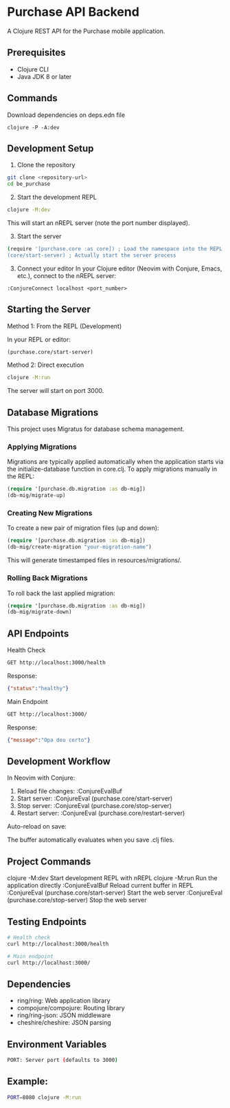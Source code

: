 # Purchase API Backend
A Clojure REST API for the Purchase mobile application.

## Prerequisites
 - Clojure CLI
 - Java JDK 8 or later

## Commands
Download dependencies on deps.edn file
```shell
clojure -P -A:dev
```

## Development Setup
1. Clone the repository

```bash
git clone <repository-url>
cd be_purchase
```

2. Start the development REPL
```bash
clojure -M:dev
```
This will start an nREPL server (note the port number displayed).

3. Start the server
```bash
(require '[purchase.core :as core]) ; Load the namespace into the REPL session
(core/start-server) ; Actually start the server process
```

3. Connect your editor
In your Clojure editor (Neovim with Conjure, Emacs, etc.), connect to the nREPL server:
```vim
:ConjureConnect localhost <port_number>
```

## Starting the Server
Method 1: From the REPL (Development)

In your REPL or editor:
```Clojure
(purchase.core/start-server)
```

Method 2: Direct execution
```bash
clojure -M:run
```
The server will start on port 3000.

## Database Migrations
This project uses Migratus for database schema management.

### Applying Migrations
Migrations are typically applied automatically when the application starts via the initialize-database function in core.clj. To apply migrations manually in the REPL:
```clojure
(require '[purchase.db.migration :as db-mig])
(db-mig/migrate-up)
```

### Creating New Migrations
To create a new pair of migration files (up and down):

```clojure
(require '[purchase.db.migration :as db-mig])
(db-mig/create-migration "your-migration-name")
```
This will generate timestamped files in resources/migrations/.

### Rolling Back Migrations
To roll back the last applied migration:

```clojure
(require '[purchase.db.migration :as db-mig])
(db-mig/migrate-down)
```

## API Endpoints

Health Check
```bash
GET http://localhost:3000/health
```

Response:
```json
{"status":"healthy"}
```

Main Endpoint
```bash
GET http://localhost:3000/
```

Response:
```json
{"message":"Opa deu certo"}
```

## Development Workflow
In Neovim with Conjure:
1. Reload file changes: :ConjureEvalBuf
2. Start server: :ConjureEval (purchase.core/start-server)
3. Stop server: :ConjureEval (purchase.core/stop-server)
4. Restart server: :ConjureEval (purchase.core/restart-server)

Auto-reload on save:

The buffer automatically evaluates when you save .clj files.

## Project Commands
clojure -M:dev
Start development REPL with nREPL
clojure -M:run
Run the application directly
:ConjureEvalBuf
Reload current buffer in REPL
:ConjureEval (purchase.core/start-server)
Start the web server
:ConjureEval (purchase.core/stop-server)
Stop the web server

## Testing Endpoints
```bash
# Health check
curl http://localhost:3000/health

# Main endpoint
curl http://localhost:3000/
```

## Dependencies
 - ring/ring: Web application library
 - compojure/compojure: Routing library
 - ring/ring-json: JSON middleware
 - cheshire/cheshire: JSON parsing

## Environment Variables
```bash
PORT: Server port (defaults to 3000)
```

## Example:
```bash
PORT=8080 clojure -M:run
```
